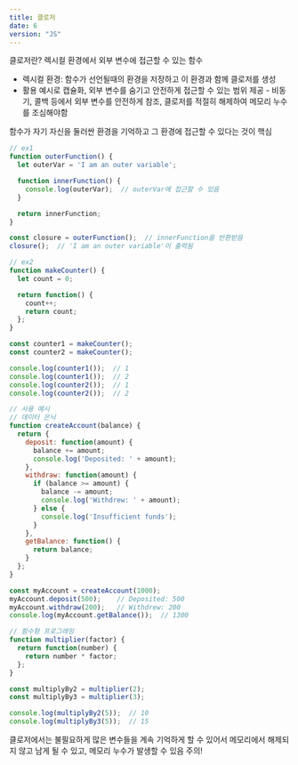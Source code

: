 ```yaml
---
title: 클로저
date: 6
version: "JS"
---
```


클로저란? 렉시컬 환경에서 외부 변수에 접근할 수 있는 함수

- 렉시컬 환경: 함수가 선언될때의 환경을 저장하고 이 환경과 함께 클로저를 생성
- 활용 예시로 캡슐화, 외부 변수를 숨기고 안전하게 접근할 수 있는 범위 제공 - 비동기, 콜백 등에서 외부 변수를 안전하게 참조, 클로저를 적절히 해제하여 메모리 누수를 조심해야함

함수가 자기 자신을 둘러싼 환경을 기억하고 그 환경에 접근할 수 있다는 것이 핵심
```javascript
// ex1
function outerFunction() {
  let outerVar = 'I am an outer variable';

  function innerFunction() {
    console.log(outerVar);  // outerVar에 접근할 수 있음
  }

  return innerFunction;
}

const closure = outerFunction();  // innerFunction을 반환받음
closure();  // 'I am an outer variable'이 출력됨

// ex2
function makeCounter() {
  let count = 0;

  return function() {
    count++;
    return count;
  };
}

const counter1 = makeCounter();
const counter2 = makeCounter();

console.log(counter1());  // 1
console.log(counter1());  // 2
console.log(counter2());  // 1
console.log(counter2());  // 2
```

```javascript
// 사용 예시
// 데이터 은닉
function createAccount(balance) {
  return {
    deposit: function(amount) {
      balance += amount;
      console.log('Deposited: ' + amount);
    },
    withdraw: function(amount) {
      if (balance >= amount) {
        balance -= amount;
        console.log('Withdrew: ' + amount);
      } else {
        console.log('Insufficient funds');
      }
    },
    getBalance: function() {
      return balance;
    }
  };
}

const myAccount = createAccount(1000);
myAccount.deposit(500);    // Deposited: 500
myAccount.withdraw(200);   // Withdrew: 200
console.log(myAccount.getBalance());  // 1300

// 함수형 프로그래밍
function multiplier(factor) {
  return function(number) {
    return number * factor;
  };
}

const multiplyBy2 = multiplier(2);
const multiplyBy3 = multiplier(3);

console.log(multiplyBy2(5));  // 10
console.log(multiplyBy3(5));  // 15
```

클로저에서는 불필요하게 많은 변수들을 계속 기억하게 할 수 있어서 메모리에서 해제되지 않고 남게 될 수 있고, 메모리 누수가 발생할 수 있음 주의!